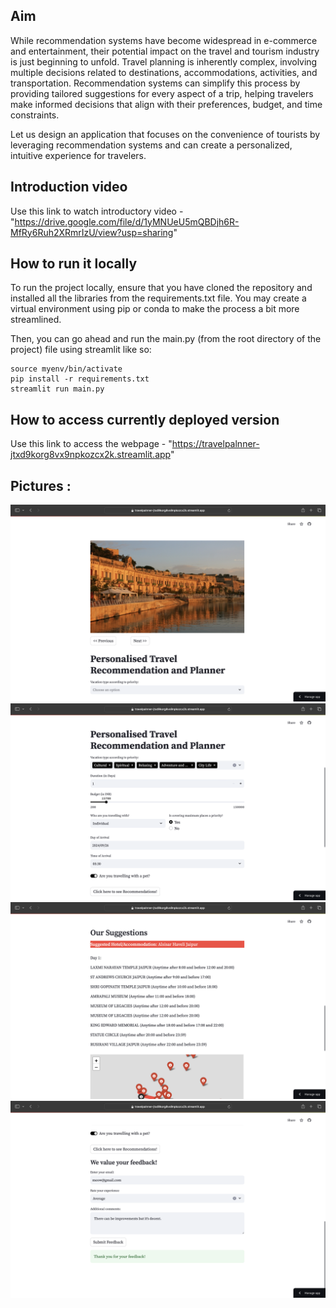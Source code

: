 
## Aim

While recommendation systems have become widespread in e-commerce and entertainment, their potential impact on the travel and tourism industry is just beginning to unfold. Travel planning is inherently complex, involving multiple decisions related to destinations, accommodations, activities, and transportation. Recommendation systems can simplify this process by providing tailored suggestions for every aspect of a trip, helping travelers make informed decisions that align with their preferences, budget, and time constraints.

Let us design an application that focuses on the convenience of tourists by leveraging recommendation systems and can create a personalized, intuitive experience for travelers.

## Introduction video

Use this link to watch introductory video - "https://drive.google.com/file/d/1yMNUeU5mQBDjh6R-MfRy6Ruh2XRmrIzU/view?usp=sharing"


## How to run it locally

To run the project locally, ensure that you have cloned the repository and installed all the libraries from the requirements.txt file. You may create a virtual environment using pip or conda to make the process a bit more streamlined. 

Then, you can go ahead and run the main.py (from the root directory of the project) file using streamlit like so:
```
source myenv/bin/activate
pip install -r requirements.txt
streamlit run main.py
```
## How to access currently deployed version

Use this link to access the webpage - "https://travelpalnner-jtxd9korg8vx9npkozcx2k.streamlit.app"

## Pictures : 

![cover_image](./data/Cover.png)
![input_image](./data/Input.png)
![suggestion_and_feedback_image](./data/Suggestions_and_Location_Map.png)
![feedback_image](./data/Feedback.png)



